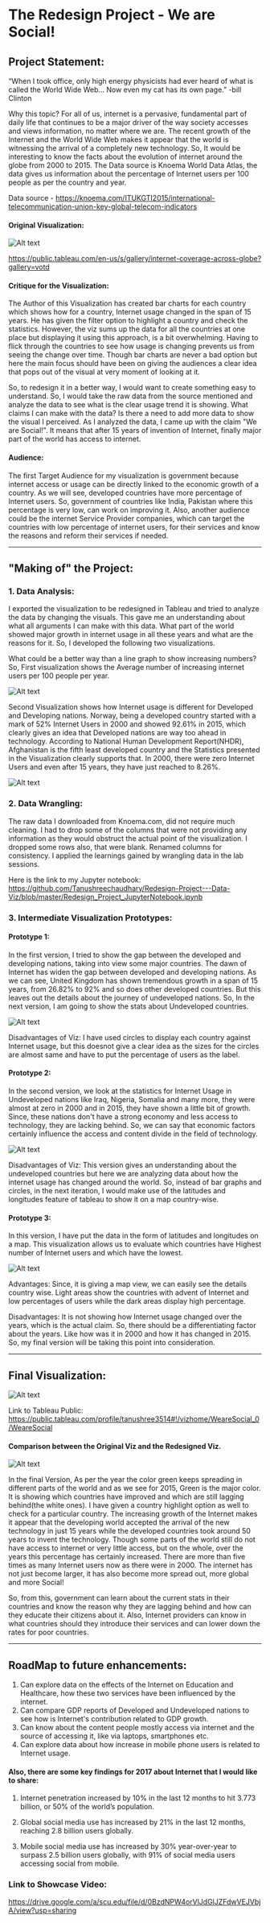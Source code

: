# The Redesign Project - We are Social!
## Project Statement:
“When I took office, only high energy physicists had ever heard of what is called the World Wide Web... Now even my cat has its own page.” -bill Clinton

Why this topic?  For all of us, internet is a pervasive, fundamental part of daily life that continues to be a major driver of the way society accesses and views information, no matter where we are. The recent growth of the Internet and the World Wide Web makes it appear that the world is witnessing the arrival of a completely new technology. So, It would be interesting to know the facts about the evolution of internet around the globe from 2000 to 2015. 
The Data source is Knoema World Data Atlas, the data gives us information about the percentage of Internet users per 100 people as per the country and year.

Data source - https://knoema.com/ITUKGTI2015/international-telecommunication-union-key-global-telecom-indicators

#### Original Visualization:

![Alt text](https://github.com/Tanushreechaudhary/Data_Visualization/blob/master/screenshots/Internet_Usage.png)

https://public.tableau.com/en-us/s/gallery/internet-coverage-across-globe?gallery=votd

#### Critique for the Visualization:
The Author of this Visualization has created bar charts for each country which shows how for a country, Internet usage changed in the span of 15 years. He has given the filter option to highlight a country and check the statistics. However, the viz sums up the data for all the countries at one place but displaying it using this approach, is a bit overwhelming. Having to flick through the countries to see how usage is changing prevents us from seeing the change over time.
Though bar charts are never a bad option but here the main focus should have been on giving the audiences a clear idea that pops out of the visual at very moment of looking at it. 

So, to redesign it in a better way, I would want to create something easy to understand. So, I would take the raw data from the source mentioned and analyze the data to see what is the clear usage trend it is showing. What claims I can make with the data? Is there a need to add more data to show the visual I perceived. As I analyzed the data, I came up with the claim "We are Social!". It means that after 15 years of invention of Internet, finally major part of the world has access to internet.

#### Audience:
The first Target Audience for my visualization is government because internet access or usage can be directly linked to the economic growth of a country. As we will see, developed countries have more percentage of Internet users. So, government of countries like India, Pakistan where this percentage is very low, can work on improving it. Also, another audience could be the internet Service Provider companies, which can target the countries with low percentage of internet users, for their services and know the reasons and reform their services if needed.

---

## "Making of" the Project:
### 1. Data Analysis:
I exported the visualization to be redesigned in Tableau and tried to analyze the data by changing the visuals. This gave me an understanding about what all arguments I can make with this data. What part of the world showed major growth in internet usage in all these years and what are the reasons for it. So, I developed the following two visualizations.

What could be a better way than a line graph to show increasing numbers? So, First visualization shows the Average number of increasing internet users per 100 people per year. 

![Alt text](https://github.com/Tanushreechaudhary/Data_Visualization/blob/master/screenshots/Internet_Usage1.png) 

Second Visualization shows how Internet usage is different for Developed and Developing nations. Norway, being a developed country started with a mark of 52% Internet Users in 2000 and showed 92.61% in 2015, which clearly gives an idea that Developed nations are way too ahead in technology. According to National Human Development Report(NHDR), Afghanistan is the fifth least developed country and the Statistics presented in the Visualization clearly supports that. In 2000, there were zero Internet Users and even after 15 years, they have just reached to 8.26%. 


![Alt text](https://github.com/Tanushreechaudhary/Data_Visualization/blob/master/screenshots/Internet_Usage2.png)

### 2. Data Wrangling:
The raw data I downloaded from Knoema.com, did not require much cleaning. I had to drop some of the columns that were not providing any information as they would obstruct the actual point of the visualization. I dropped some rows also, that were blank. Renamed columns for consistency. I applied the learnings gained by wrangling data in the lab sessions.

Here is the link to my Jupyter notebook: 
https://github.com/Tanushreechaudhary/Redesign-Project---Data-Viz/blob/master/Redesign_Project_JupyterNotebook.ipynb

### 3. Intermediate Visualization Prototypes:
#### Prototype 1:
In the first version, I tried to show the gap between the developed and developing nations, taking into view some major countries. The dawn of Internet has widen the gap between developed and developing nations. As we can see, United Kingdom has shown tremendous growth in a span of 15 years, from 26.82% to 92% and so does other developed countries. But this leaves out the details about the journey of undeveloped nations. So, In the next version, I am going to show the stats about Undeveloped countries.

![Alt text](https://github.com/Tanushreechaudhary/Data_Visualization/blob/master/screenshots/Internet_Usage4.png)


Disadvantages of Viz: I have used circles to display each country against Internet usage, but this doesnot give a clear idea as the sizes for the circles are almost same and have to put the percentage of users as the label.

#### Prototype 2:
In the second version, we look at the statistics for Internet Usage in Undeveloped nations like Iraq, Nigeria, Somalia and many more, they were almost at zero in 2000 and in 2015, they have shown a little bit of growth. Since, these nations don't have a strong economy and less access to technology, they are lacking behind. So, we can say that economic factors certainly influence the access and content divide in the field of technology.

![Alt text](https://github.com/Tanushreechaudhary/Data_Visualization/blob/master/screenshots/Internet_Usage3.png)

Disadvantages of Viz: This version gives an understanding about the undeveloped countries but here we are analyzing data about how the internet usage has changed around the world. So, instead of bar graphs and circles, in the next iteration, I would make use of the latitudes and longitudes feature of tableau to show it on a map country-wise.

#### Prototype 3:
In this version, I have put the data in the form of latitudes and longitudes on a map. This visualization allows us to evaluate which countries have Highest number of Internet users and which have the lowest.

![Alt text](https://github.com/Tanushreechaudhary/Data_Visualization/blob/master/screenshots/Internet_Usage5.png)

Advantages: Since, it is giving a map view, we can easily see the details country wise. Light areas show the countries with advent of Internet and low percentages of users while the dark areas display high percentage. 

Disadvantages: It is not showing how Internet usage changed over the years, which is the actual claim. So, there should be a differentiating factor about the years. Like how was it in 2000 and how it has changed in 2015. So, my final version will be taking this point into consideration.

---

## Final Visualization:

![Alt text](https://github.com/Tanushreechaudhary/Data_Visualization/blob/master/screenshots/FinalImage2.png)

Link to Tableau Public: https://public.tableau.com/profile/tanushree3514#!/vizhome/WeareSocial_0/WeareSocial

#### Comparison between the Original Viz and the Redesigned Viz.

![Alt text](https://github.com/Tanushreechaudhary/Data_Visualization/blob/master/screenshots/Comparison.png)

In the final Version, As per the year the color green keeps spreading in different parts of the world and as we see for 2015, Green is the major color. It is showing which countries have improved and which are still lagging behind(the white ones). I have given a country highlight option as well to check for a particular country. The increasing growth of the Internet makes it appear that the developing world accepted the arrival of the new technology in just 15 years while the developed countries took around 50 years to invent the technology. Though some parts of the world still do not have access to internet or very little access, but on the whole, over the years this percentage has certainly increased. 
There are more than five times as many Internet users now as there were in 2000. The internet has not just become larger, it has also become more spread out, more global and more Social!

So, from this, government can learn about the current stats in their countries and know the reason why they are lagging behind and how can they educate their citizens about it. Also, Internet providers can know in what countries should they introduce their services and can lower down the rates for poor countries.

---
## RoadMap to future enhancements:
1. Can explore data on the effects of the Internet on Education and Healthcare, how these two services have been influenced by the internet.
2. Can compare GDP reports of Developed and Undeveloped nations to see how is Internet's contribution related to GDP growth.
3. Can know about the content people mostly access via internet and the source of accessing it, like via laptops, smartphones etc.
4. Can explore data about how increase in mobile phone users is related to Internet usage.

#### Also, there are some key findings for 2017 about Internet that I would like to share:
1. Internet penetration increased by 10% in the last 12 months to hit 3.773 billion, or 50% of the world’s population.

2. Global social media use has increased by 21% in the last 12 months, reaching 2.8 billion users globally.

3. Mobile social media use has increased by 30% year-over-year to surpass 2.5 billion users globally, with 91% of social media users  accessing social from mobile.


### Link to Showcase Video: 
https://drive.google.com/a/scu.edu/file/d/0BzdNPW4orVlJdGlJZFdwVEJVbjA/view?usp=sharing




















